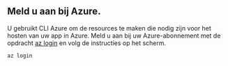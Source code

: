 ## <a name="log-in-to-azure"></a>Meld u aan bij Azure.

U gebruikt CLI Azure om de resources te maken die nodig zijn voor het hosten van uw app in Azure. Meld u aan bij uw Azure-abonnement met de opdracht [az login](/cli/azure/#login) en volg de instructies op het scherm.

```azurecli-interactive
az login
```
